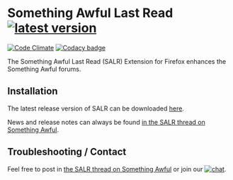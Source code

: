 # Something Awful Last Read [![latest version](https://badge.fury.io/gh/astral-sa%2Fsalr.svg)](https://github.com/astral-sa/salr/releases)
[![Code Climate](https://codeclimate.com/github/astral-sa/salr/badges/gpa.svg)](https://codeclimate.com/github/astral-sa/salr) [![Codacy badge](https://www.codacy.com/project/badge/42e5adfab4b24dfab994e6e0bd0d023f)](https://www.codacy.com/app/astral-sa/salr)

The Something Awful Last Read (SALR) Extension for Firefox enhances the Something Awful forums.

## Installation

The latest release version of SALR can be downloaded [here](https://github.com/astral-sa/salr/releases/latest).

News and release notes can always be found [in the SALR thread on Something Awful](https://forums.somethingawful.com/showthread.php?threadid=2571027&goto=lastpost).

## Troubleshooting / Contact

Feel free to post in [the SALR thread on Something Awful](httsp://forums.somethingawful.com/showthread.php?threadid=2571027&goto=lastpost) or join our [![chat](https://img.shields.io/badge/chat-on%20hipchat-blue.svg)](https://www.hipchat.com/gyorZk2Yu).